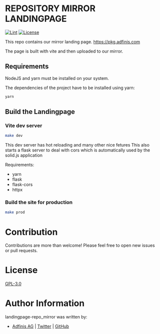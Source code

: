 # REPOSITORY MIRROR LANDINGPAGE

[![Lint](https://github.com/adfinis/landingpage-repo_mirror/actions/workflows/lint.yml/badge.svg)](https://github.com/adfinis/landingpage-repo_mirror/actions/workflows/lint.yml)
[![License](https://img.shields.io/github/license/adfinis-sygroup/landingpage-repo_mirror.svg?style=flat-square)](https://github.com/adfinis-sygroup/landingpage-repo_mirror/blob/main/LICENSE)


This repo contains our mirror landing page.
https://pkg.adfinis.com

The page is built with vite and then uploaded to our mirror.

## Requirements

NodeJS and yarn must be installed on your system.

The dependencies of the project have to be installed using yarn:

```bash
yarn
```

## Build the Landingpage

### Vite dev server

```bash
make dev
```
This dev server has hot reloading and many other nice fetures
This also starts a flask server to deal with cors which is automatically used by the solid.js application 

Requirements:
- yarn
- flask
- flask-cors
- httpx

### Build the site for production

```bash
make prod
```

# Contribution

Contributions are more than welcome! Please feel free to open new issues or pull requests.

# License

[GPL-3.0](https://github.com/adfinis-sygroup/landingpage-repo_mirror/blob/main/LICENSE)

# Author Information

landingpage-repo_mirror was written by:

* [Adfinis AG](https://adfinis.com/) | [Twitter](https://twitter.com/adfinis) | [GitHub](https://github.com/adfinis-sygroup)


